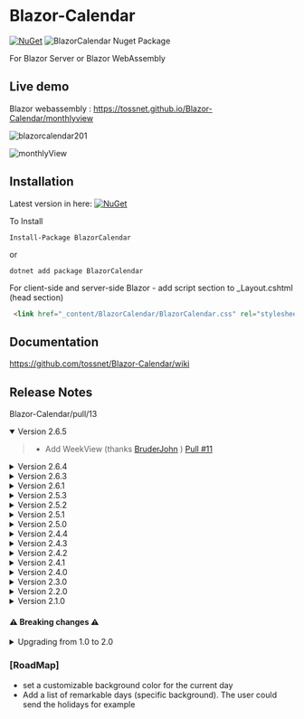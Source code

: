 # Blazor-Calendar
[![NuGet](https://img.shields.io/nuget/v/BlazorCalendar.svg)](https://www.nuget.org/packages/BlazorCalendar/)  ![BlazorCalendar Nuget Package](https://img.shields.io/nuget/dt/BlazorCalendar)


For Blazor Server or Blazor WebAssembly

## Live demo
Blazor webassembly : https://tossnet.github.io/Blazor-Calendar/monthlyview

![blazorcalendar201](https://user-images.githubusercontent.com/3845786/158783479-35e614fe-fcca-4162-8e64-b5b33338251d.gif)

![monthlyView](https://user-images.githubusercontent.com/3845786/159467420-8140bf09-b24b-4880-91a2-036c9824336a.gif)

## Installation
Latest version in here: [![NuGet](https://img.shields.io/nuget/v/BlazorCalendar.svg)](https://www.nuget.org/packages/BlazorCalendar/) 

To Install

```
Install-Package BlazorCalendar
```
or
```
dotnet add package BlazorCalendar
```
For client-side and server-side Blazor - add script section to _Layout.cshtml (head section)

```html
 <link href="_content/BlazorCalendar/BlazorCalendar.css" rel="stylesheet" />
```

## Documentation
https://github.com/tossnet/Blazor-Calendar/wiki



## <a name="ReleaseNotes"></a>Release Notes

Blazor-Calendar/pull/13
<details open="open"><summary>Version 2.6.5</summary>

>- Add WeekView (thanks [BruderJohn](https://github.com/BruderJohn) )  [Pull #11](https://github.com/tossnet/Blazor-Calendar/pull/13)
</details>

<details><summary>Version 2.6.4</summary>

>- Use task IDs to identify containing div (for JS extensibility)  [Pull #11](https://github.com/tossnet/Blazor-Calendar/pull/11)
</details>

<details><summary>Version 2.6.3</summary>

>- In the monthly view, the calendar displays 3 items  [Issue #8](https://github.com/tossnet/Blazor-Calendar/issues/8)
</details>

<details><summary>Version 2.6.1</summary>

>- MonthlyView : new property HighlightToday (boolean)  [Merge #9](https://github.com/tossnet/Blazor-Calendar/pull/9)
</details>

<details><summary>Version 2.5.3</summary>

>- MonthlyView : fix: duplication of the number of additional tasks [Merge #7](https://github.com/tossnet/Blazor-Calendar/pull/7)
</details>


<details><summary>Version 2.5.2</summary>

>- MonthlyView : return the day on the event ClickEmptyDayParameter. [Merge #5](https://github.com/tossnet/Blazor-Calendar/pull/5)
</details>

<details><summary>Version 2.5.1</summary>
 
>- add new prop named (int) Type  
>- annualView : return the day on the event ClickEmptyDayParameter
</details>

<details><summary>Version 2.5.0</summary>
 
>- new property "FillStyle" (Fill, BackwardDiagonal, ZigZag, Triangles, CrossDots)
</details>

<details><summary>Version 2.4.4</summary>

>- Issue #3
</details>

<details><summary>Version 2.4.3</summary> 

>- Monthly View : we could move a task even if we didn't allow the move
</details>

<details><summary>Version 2.4.2</summary>

>- Issue #2
</details>

<details><summary>Version 2.4.1</summary>
 
>- add white background of headers.
>- AnnualView : lightly rounded edge.
>- In the monthlyview, If a task has a line break (next week) the left edge is not displayed anymore.
</details>

<details><summary>Version 2.4.0</summary>

>- add white background of headers.
>- In the monthlyview, display the start time if it exists.
</details>

<details><summary>Version 2.3.0</summary>

>- improved positioning of tasks in the monthly view.
>- AnnualView : add new event HeaderClick that returns a DateTime (the month clicked).
>- Improvement of the css responsive .
</details>

<details><summary>Version 2.2.0</summary>

>- fix bug.
>- added the NotBeDraggable property.
</details>

<details><summary>Version 2.1.0</summary>   

>- css style improvement.
>- Addition of hatching in the cells at the end of the month.
>- Add a new view called MonthlyView.
</details>

#### ⚠️ Breaking changes ⚠️

<details><summary>Upgrading from 1.0 to 2.0</summary>

* before version 2 :
```html
 <link href="_content/BlazorCalendar/AnnualCalendar.css" rel="stylesheet" />
```

```razor
<AnnualCalendar  FirstDate="today" Months="months"  TasksList="TasksList.ToArray()" />
```

* from version 2 :
```html
 <link href="_content/BlazorCalendar/BlazorCalendar.css" rel="stylesheet" />
```

```razor
<CalendarContainer  FirstDate="today"  TasksList="TasksList.ToArray()" >
   <AnnualView  Months="months" />
</CalendarContainer>
```
   **Reason**
  
  I anticipate creating another monthly view 
</details>

### [RoadMap]

* set a customizable background color for the current day
* Add a list of remarkable days (specific background). The user could send the holidays for example
